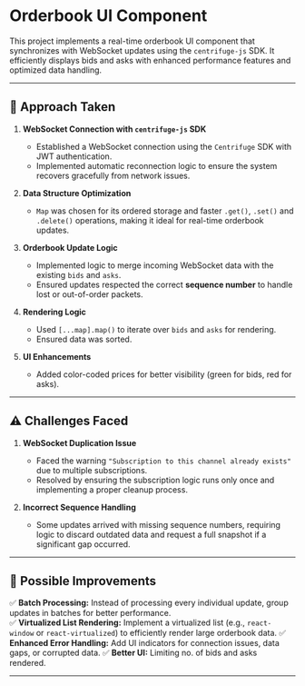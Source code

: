 # Orderbook UI Component

This project implements a real-time orderbook UI component that synchronizes with WebSocket updates using the `centrifuge-js` SDK. It efficiently displays bids and asks with enhanced performance features and optimized data handling.

---

## 🚀 Approach Taken

1. **WebSocket Connection with `centrifuge-js` SDK**

   - Established a WebSocket connection using the `Centrifuge` SDK with JWT authentication.
   - Implemented automatic reconnection logic to ensure the system recovers gracefully from network issues.

2. **Data Structure Optimization**

   - `Map` was chosen for its ordered storage and faster `.get()`, `.set()` and `.delete()` operations, making it ideal for real-time orderbook updates.

3. **Orderbook Update Logic**

   - Implemented logic to merge incoming WebSocket data with the existing `bids` and `asks`.
   - Ensured updates respected the correct **sequence number** to handle lost or out-of-order packets.

4. **Rendering Logic**

   - Used `[...map].map()` to iterate over `bids` and `asks` for rendering.
   - Ensured data was sorted.

5. **UI Enhancements**

   - Added color-coded prices for better visibility (green for bids, red for asks).

---

## ⚠️ Challenges Faced

1. **WebSocket Duplication Issue**

   - Faced the warning `"Subscription to this channel already exists"` due to multiple subscriptions.
   - Resolved by ensuring the subscription logic runs only once and implementing a proper cleanup process.

2. **Incorrect Sequence Handling**

   - Some updates arrived with missing sequence numbers, requiring logic to discard outdated data and request a full snapshot if a significant gap occurred.

---

## 🔧 Possible Improvements

✅ **Batch Processing:** Instead of processing every individual update, group updates in batches for better performance.  
✅ **Virtualized List Rendering:** Implement a virtualized list (e.g., `react-window` or `react-virtualized`) to efficiently render large orderbook data.
✅ **Enhanced Error Handling:** Add UI indicators for connection issues, data gaps, or corrupted data.
✅ **Better UI:** Limiting no. of bids and asks rendered.

---
